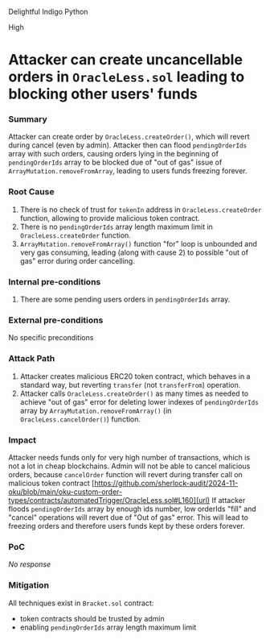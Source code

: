 Delightful Indigo Python

High

# Attacker can create uncancellable orders in `OracleLess.sol` leading to blocking other users' funds

### Summary

Attacker can create order by `OracleLess.createOrder()`, which will revert during cancel (even by admin). Attacker then can flood `pendingOrderIds` array with such orders, causing orders lying in the beginning of `pendingOrderIds` array to be blocked due of "out of gas" issue of `ArrayMutation.removeFromArray`, leading to users funds freezing forever.

### Root Cause

1. There is no check of trust for `tokenIn` address in `OracleLess.createOrder` function, allowing to provide malicious token contract.
2. There is no `pendingOrderIds` array length maximum limit in `OracleLess.createOrder` function.
3. `ArrayMutation.removeFromArray()` function "for" loop is unbounded and very gas consuming, leading (along with cause 2) to possible "out of gas" error during order cancelling.

### Internal pre-conditions

1. There are some pending users orders in `pendingOrderIds` array.

### External pre-conditions

No specific preconditions

### Attack Path

1. Attacker creates malicious ERC20 token contract, which behaves in a standard way, but reverting `transfer` (not `transferFrom`) operation.
2. Attacker calls `OracleLess.createOrder()` as many times as needed to achieve "out of gas" error for deleting lower indexes of `pendingOrderIds` array by `ArrayMutation.removeFromArray()` (in `OracleLess.cancelOrder()`) function.

### Impact

Attacker needs funds only for very high number of transactions, which is not a lot in cheap blockchains. Admin will not be able to cancel malicious orders, because `cancelOrder` function will revert during transfer call on malicious token contract
[https://github.com/sherlock-audit/2024-11-oku/blob/main/oku-custom-order-types/contracts/automatedTrigger/OracleLess.sol#L160](url)
If attacker floods `pendingOrderIds` array by enough ids number, low orderIds "fill" and "cancel" operations will revert due of "Out of gas" error. This will lead to freezing orders and therefore users funds kept by these orders forever.


### PoC

_No response_

### Mitigation

All techniques exist in `Bracket.sol` contract:
- token contracts should be trusted by admin
- enabling `pendingOrderIds` array length maximum limit